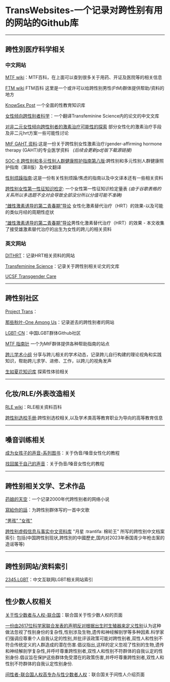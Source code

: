# TransWebsites-一个记录对跨性别有用的网站的Github库

***

## 跨性別医疗科学相关

### 中文网站

[MTF wiki](https://mtf.wiki)：MTF百科，在上面可以查到很多关于用药、开证及医院等的相关信息

[FTM wiki](https://ftm.wiki/zh-cn/) FTM百科 这里是一个或许可以给跨性别男性(FtM)群体提供帮助/资料的地方

[KnowSex Post](https://post.knowsex.net/) 一个全面的性教育知识库

[女性倾向跨性别者科学](https://tfsci.mtf.wiki/zh-cn/)：一个翻译Transfeminine Science内的论文的中文文库

[对非二元女性倾向跨性别者的激素治疗可能性的探索](https://tfsci.mtf.wiki/zh-cn/articles/nonbinary-transfem-overview/) 部分女性化的激素治疗手段及非二元hrt方案一些可能性讨论

[MtF GAHT 资料](https://docs.hrt.guide/):这是一份关于跨性别女性激素治疗/gender-affirming hormone therapy (GAHT)的专业医学资料 &nbsp; *(后续会更新pdf版下载源链接)*

[SOC-8 跨性别和多元性别人群健康照护指南第八版](https://project-trans.org/SOC-8/):跨性别和多元性别人群健康照护指南（第8版）及中文翻译

[性别烦躁指南](https://genderdysphoria.fyi/zh):这是一份有关性别烦躁/焦虑的指南以及中文译本还有一些相关资料

[跨性别女性第一性征知识检定](https://docs.google.com/forms/d/e/1FAIpQLSefhWY1MWp8rNarmjn4gHhkq3ySkAI2MVd_oxavJIWH0ZSplw/viewform): 一个女性第一性征知识检定量表 
*(由于谷歌表格的关系所以多选题不全对会导致全部没分所以分值可能不准确)*

[“雌性激素诱导的第二青春期”导论](https://genderdysphoria.fyi/zh/%E9%9B%8C%E4%BA%8C%E9%9D%92%E6%98%A5%E6%9C%9F#%E7%B1%BB%E4%BC%BC%E6%9C%88%E7%BB%8F%E7%9A%84%E5%91%A8%E6%9C%9F%E6%80%A7%E7%97%87%E7%8A%B6) 女性化激素替代治疗（HRT）的效果-以及可能的类似月经的周期性症状 

[“雄性激素诱导的第二青春期”导论](https://genderdysphoria.fyi/zh/%E9%9B%84%E4%BA%8C%E9%9D%92%E6%98%A5%E6%9C%9F)男性化激素替代治疗（HRT）的效果 - 本文收集了接受雄激素替代治疗的出生为女性的跨儿的相关资料


### 英文网站

[DITHRT](https://diyhrt.wiki/index)：记录HRT相关资料的网站

[Transfeminine Science](https://transfemscience.org/)：记录关于跨性别相关论文的文库

[UCSF Transgender Care](https://transcare.ucsf.edu)

***

## 跨性别社区

[Project Trans](https://project-trans.org)：

[那些秋叶-One Among Us](https://one-among.us)：记录逝去的跨性别者的网站

[LGBT-CN](https://lgbt-cn.github.io/)：中国LGBT群体Github社区

[MTF 指南针](https://mtf.party)  一个为MtF群体提供各种帮助指南的站点

[跨儿学术小组](https://oau.edu.kg/) 分享与跨儿相关的学术动态，记录跨儿自行构建的理论视角和实践知识，帮助跨儿求学、进修、工作，以跨儿的视角发声

[生如夏花知识库](https://viva-la-vita.org/) 探索性体验相关

***

## 化妆/RLE/外表改造相关

[RLE wiki](https://rle.wiki)：RLE相关资料百科


[跨性别选校手册](https://uniguide.oau.edu.kg/zh-hans/):跨性别选校相关,以及学术类高等教育职业为导向的高等教育信息


***

## 嗓音训练相关

[成为女孩子的声音-系列图书](https://vocal.mtf.wiki)：关于伪音/嗓音女性化的教程

[找回属于自己的声音](https://yzyz2022.notion.site/72d29a176da64aec9c4aa12060241eaa)：关于伪音/嗓音女性化的教程

***

## 跨性别相关文学、艺术作品

[药娘的天空](https://transky.mtf.wiki/)：一个记录2000年代跨性别者的网络小说

[寫給你的話](https://music.163.com/song?id=1873009072&userid=8017070057)：为跨性别群体写的一首中文歌

[“男孩” "女孩"](https://music.163.com/song?id=1374696628&userid=8017070057)

[跨性别虚假信息与事实中文资料库](https://kolektiva.social/@astridn/111181367764099631) "月星 :trantifa: 棉轮王" 所写的跨性别中文档案索引: 包括(中国跨性别现状,跨性別的中國歷史,国内对2023年泰国青少年枪击案的造谣等等)

***

## 跨性别网站/资料索引

[2345.LGBT](https://2345.lgbt/zh-cn/)：中文互联网LGBT相关网站索引

***

## 性少数人权相关

[关于性少数者与人权-联合国](https://www.un.org/zh/lgbtiq-people)：联合国关于性少数人权的页面

[一份由2617位科学家联合发表的声明反对根据出生时生殖器来定义性别](https://not-binary.org/statement/)认为这种做法忽视了性别身份的复杂性,性别涉及生物,遗传和神经解剖学等多种因素.科学家们强调应尊重个人自我认定的性别,并批评该政策可能对跨性别者,双性人和性别不符合传统定义的人群造成的潜在伤害.倡议指出,这样的定义忽视了性别的生物,遗传和神经解剖学复杂性,并呼吁尊重跨性别者,双性人和性别不符群体的自我认定的性别身份.倡议旨在保护这些群体免受潜在的政策伤害,并呼吁尊重跨性别者,双性人和性别不符群体的自我认定性别身份.


[间性者-联合国人权高专办与性少数者人权](https://www.ohchr.org/zh/sexual-orientation-and-gender-identity/intersex-people)：联合国关于间性人介绍页面
